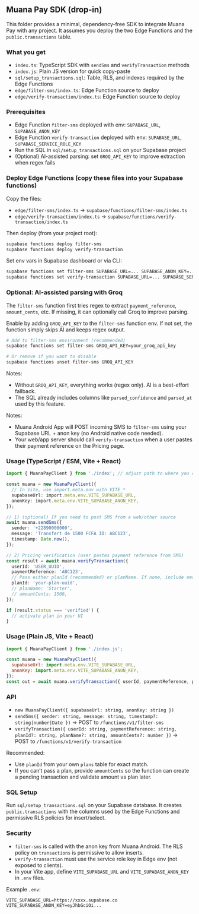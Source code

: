 ## Muana Pay SDK (drop-in)

This folder provides a minimal, dependency-free SDK to integrate Muana Pay with any project. It assumes you deploy the two Edge Functions and the `public.transactions` table.

### What you get
- `index.ts`: TypeScript SDK with `sendSms` and `verifyTransaction` methods
- `index.js`: Plain JS version for quick copy-paste
- `sql/setup_transactions.sql`: Table, RLS, and indexes required by the Edge Functions
- `edge/filter-sms/index.ts`: Edge Function source to deploy
- `edge/verify-transaction/index.ts`: Edge Function source to deploy

### Prerequisites
- Edge Function `filter-sms` deployed with env: `SUPABASE_URL`, `SUPABASE_ANON_KEY`
- Edge Function `verify-transaction` deployed with env: `SUPABASE_URL`, `SUPABASE_SERVICE_ROLE_KEY`
- Run the SQL in `sql/setup_transactions.sql` on your Supabase project
 - (Optional) AI-assisted parsing: set `GROQ_API_KEY` to improve extraction when regex fails
### Deploy Edge Functions (copy these files into your Supabase functions)

Copy the files:
- `edge/filter-sms/index.ts` → `supabase/functions/filter-sms/index.ts`
- `edge/verify-transaction/index.ts` → `supabase/functions/verify-transaction/index.ts`

Then deploy (from your project root):
```bash
supabase functions deploy filter-sms
supabase functions deploy verify-transaction
```

Set env vars in Supabase dashboard or via CLI:
```bash
supabase functions set filter-sms SUPABASE_URL=... SUPABASE_ANON_KEY=...
supabase functions set verify-transaction SUPABASE_URL=... SUPABASE_SERVICE_ROLE_KEY=...
```

### Optional: AI-assisted parsing with Groq
The `filter-sms` function first tries regex to extract `payment_reference`, `amount_cents`, etc. If missing, it can optionally call Groq to improve parsing.

Enable by adding `GROQ_API_KEY` to the `filter-sms` function env. If not set, the function simply skips AI and keeps regex output.

```bash
# Add to filter-sms environment (recommended)
supabase functions set filter-sms GROQ_API_KEY=your_groq_api_key

# Or remove if you want to disable
supabase functions unset filter-sms GROQ_API_KEY
```

Notes:
- Without `GROQ_API_KEY`, everything works (regex only). AI is a best-effort fallback.
- The SQL already includes columns like `parsed_confidence` and `parsed_at` used by this feature.


Notes:
- Muana Android App will POST incoming SMS to `filter-sms` using your Supabase URL + anon key (no Android native code needed).
- Your web/app server should call `verify-transaction` when a user pastes their payment reference on the Pricing page.

### Usage (TypeScript / ESM, Vite + React)
```ts
import { MuanaPayClient } from './index'; // adjust path to where you copy the SDK

const muana = new MuanaPayClient({
  // In Vite, use import.meta.env with VITE_*
  supabaseUrl: import.meta.env.VITE_SUPABASE_URL,
  anonKey: import.meta.env.VITE_SUPABASE_ANON_KEY,
});

// 1) (optional) If you need to post SMS from a web/other source
await muana.sendSms({
  sender: '+22890000000',
  message: 'Transfert de 1500 FCFA ID: ABC123',
  timestamp: Date.now(),
});

// 2) Pricing verification (user pastes payment reference from SMS)
const result = await muana.verifyTransaction({
  userId: 'USER_UUID',
  paymentReference: 'ABC123',
  // Pass either planId (recommended) or planName. If none, include amountCents.
  planId: 'your-plan-uuid',
  // planName: 'Starter',
  // amountCents: 1500,
});

if (result.status === 'verified') {
  // activate plan in your UI
}
```

### Usage (Plain JS, Vite + React)
```js
import { MuanaPayClient } from './index.js';

const muana = new MuanaPayClient({
  supabaseUrl: import.meta.env.VITE_SUPABASE_URL,
  anonKey: import.meta.env.VITE_SUPABASE_ANON_KEY,
});
const out = await muana.verifyTransaction({ userId, paymentReference, planName });
```

### API
- `new MuanaPayClient({ supabaseUrl: string, anonKey: string })`
- `sendSms({ sender: string, message: string, timestamp?: string|number|Date })` → POST to `/functions/v1/filter-sms`
- `verifyTransaction({ userId: string, paymentReference: string, planId?: string, planName?: string, amountCents?: number })` → POST to `/functions/v1/verify-transaction`

Recommended:
- Use `planId` from your own `plans` table for exact match.
- If you can’t pass a plan, provide `amountCents` so the function can create a pending transaction and validate amount vs plan later.

### SQL Setup
Run `sql/setup_transactions.sql` on your Supabase database. It creates `public.transactions` with the columns used by the Edge Functions and permissive RLS policies for insert/select.

### Security
- `filter-sms` is called with the anon key from Muana Android. The RLS policy on `transactions` is permissive to allow inserts.
- `verify-transaction` must use the service role key in Edge env (not exposed to clients).
- In your Vite app, define `VITE_SUPABASE_URL` and `VITE_SUPABASE_ANON_KEY` in `.env` files.

Example `.env`:
```
VITE_SUPABASE_URL=https://xxxx.supabase.co
VITE_SUPABASE_ANON_KEY=eyJhbGciOi...
```


